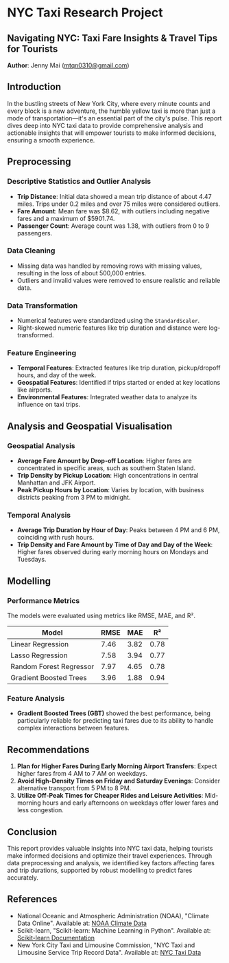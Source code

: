 # NYC Taxi Research Project

## Navigating NYC: Taxi Fare Insights & Travel Tips for Tourists

**Author**: Jenny Mai (mtqn0310@gmail.com)

## Introduction

In the bustling streets of New York City, where every minute counts and every block is a new adventure, the humble yellow taxi is more than just a mode of transportation—it's an essential part of the city's pulse. This report dives deep into NYC taxi data to provide comprehensive analysis and actionable insights that will empower tourists to make informed decisions, ensuring a smooth experience.

## Preprocessing

### Descriptive Statistics and Outlier Analysis

- **Trip Distance**: Initial data showed a mean trip distance of about 4.47 miles. Trips under 0.2 miles and over 75 miles were considered outliers.
- **Fare Amount**: Mean fare was $8.62, with outliers including negative fares and a maximum of $5901.74.
- **Passenger Count**: Average count was 1.38, with outliers from 0 to 9 passengers.

### Data Cleaning

- Missing data was handled by removing rows with missing values, resulting in the loss of about 500,000 entries.
- Outliers and invalid values were removed to ensure realistic and reliable data.

### Data Transformation

- Numerical features were standardized using the `StandardScaler`.
- Right-skewed numeric features like trip duration and distance were log-transformed.

### Feature Engineering

- **Temporal Features**: Extracted features like trip duration, pickup/dropoff hours, and day of the week.
- **Geospatial Features**: Identified if trips started or ended at key locations like airports.
- **Environmental Features**: Integrated weather data to analyze its influence on taxi trips.

## Analysis and Geospatial Visualisation

### Geospatial Analysis

- **Average Fare Amount by Drop-off Location**: Higher fares are concentrated in specific areas, such as southern Staten Island.
- **Trip Density by Pickup Location**: High concentrations in central Manhattan and JFK Airport.
- **Peak Pickup Hours by Location**: Varies by location, with business districts peaking from 3 PM to midnight.

### Temporal Analysis

- **Average Trip Duration by Hour of Day**: Peaks between 4 PM and 6 PM, coinciding with rush hours.
- **Trip Density and Fare Amount by Time of Day and Day of the Week**: Higher fares observed during early morning hours on Mondays and Tuesdays.

## Modelling

### Performance Metrics

The models were evaluated using metrics like RMSE, MAE, and R².

| Model                  | RMSE | MAE  | R²  |
|------------------------|------|------|-----|
| Linear Regression      | 7.46 | 3.82 | 0.78|
| Lasso Regression       | 7.58 | 3.94 | 0.77|
| Random Forest Regressor| 7.97 | 4.65 | 0.78|
| Gradient Boosted Trees | 3.96 | 1.88 | 0.94|

### Feature Analysis

- **Gradient Boosted Trees (GBT)** showed the best performance, being particularly reliable for predicting taxi fares due to its ability to handle complex interactions between features.

## Recommendations

1. **Plan for Higher Fares During Early Morning Airport Transfers**: Expect higher fares from 4 AM to 7 AM on weekdays.
2. **Avoid High-Density Times on Friday and Saturday Evenings**: Consider alternative transport from 5 PM to 8 PM.
3. **Utilize Off-Peak Times for Cheaper Rides and Leisure Activities**: Mid-morning hours and early afternoons on weekdays offer lower fares and less congestion.

## Conclusion

This report provides valuable insights into NYC taxi data, helping tourists make informed decisions and optimize their travel experiences. Through data preprocessing and analysis, we identified key factors affecting fares and trip durations, supported by robust modelling to predict fares accurately.

## References

- National Oceanic and Atmospheric Administration (NOAA), "Climate Data Online". Available at: [NOAA Climate Data](https://www.weather.gov/wrh/Climate?wfo=okx)
- Scikit-learn, "Scikit-learn: Machine Learning in Python". Available at: [Scikit-learn Documentation](https://scikit-learn.org/stable/documentation.html)
- New York City Taxi and Limousine Commission, "NYC Taxi and Limousine Service Trip Record Data". Available at: [NYC Taxi Data](https://www.nyc.gov/site/tlc/about/tlc-trip-record-data.page)
